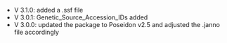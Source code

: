 - V 3.1.0: added a .ssf file
- V 3.0.1: Genetic_Source_Accession_IDs added
- V 3.0.0: updated the package to Poseidon v2.5 and adjusted the .janno file accordingly
